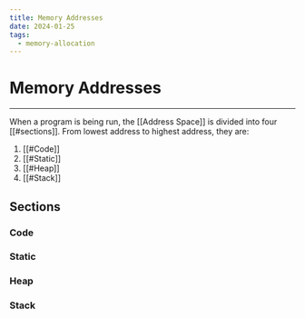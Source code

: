 ```yaml
---
title: Memory Addresses
date: 2024-01-25
tags:
  - memory-allocation
---
```


# Memory Addresses

---

When a program is being run, the [[Address Space]] is divided into four [[#sections]]. From lowest address to highest address, they are:

1. [[#Code]]
2. [[#Static]]
3. [[#Heap]]
4. [[#Stack]]

## Sections

### Code

### Static

### Heap

### Stack
